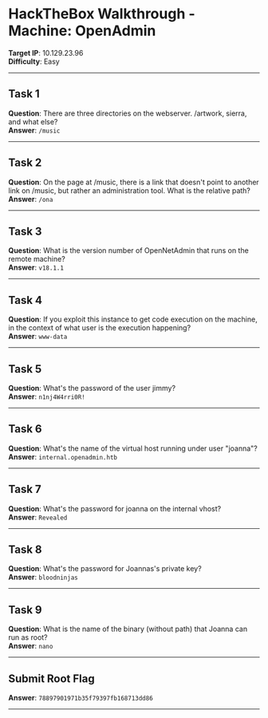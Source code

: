 
# HackTheBox Walkthrough - Machine: OpenAdmin

**Target IP**: 10.129.23.96  
**Difficulty**: Easy  

---

## Task 1  
**Question**: There are three directories on the webserver. /artwork, sierra, and what else?  
**Answer**: `/music`

---

## Task 2  
**Question**: On the page at /music, there is a link that doesn't point to another link on /music, but rather an administration tool. What is the relative path?  
**Answer**: `/ona`

---

## Task 3  
**Question**: What is the version number of OpenNetAdmin that runs on the remote machine?  
**Answer**: `v18.1.1`

---

## Task 4  
**Question**: If you exploit this instance to get code execution on the machine, in the context of what user is the execution happening?  
**Answer**: `www-data`

---

## Task 5  
**Question**: What's the password of the user jimmy?  
**Answer**: `n1nj4W4rri0R!`

---

## Task 6  
**Question**: What's the name of the virtual host running under user "joanna"?  
**Answer**: `internal.openadmin.htb`

---

## Task 7  
**Question**: What's the password for joanna on the internal vhost?  
**Answer**: `Revealed`

---

## Task 8  
**Question**: What's the password for Joannas's private key?  
**Answer**: `bloodninjas`

---

## Task 9  
**Question**: What is the name of the binary (without path) that Joanna can run as root?  
**Answer**: `nano`

---

## Submit Root Flag  
**Answer**: `78897901971b35f79397fb168713dd86`

---
